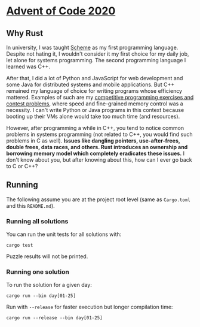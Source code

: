 # [Advent of Code 2020](https://adventofcode.com/2020)

## Why Rust

In university, I was taught [Scheme](https://plt-scheme.org/) as my first programming language. Despite not hating it, I wouldn't consider it my first choice for my daily job, let alone for systems programming. The second programming language I learned was C++.

After that, I did a lot of Python and JavaScript for web development and some Java for distributed systems and mobile applications. But C++ remained my language of choice for writing programs whose efficiency mattered. Examples of such are my [competitive programming exercises and contest problems](https://github.com/joao-conde/competitive-programming), where speed and fine-grained memory control was a necessity. I can't write Python or Java programs in this context because booting up their VMs alone would take too much time (and resources).

However, after programming a while in C++, you tend to notice common problems in systems programming (not related to C++, you would find such problems in C as well). **Issues like dangling pointers, use-after-frees, double frees, data races, and others. Rust introduces an ownership and borrowing memory model which completely eradicates these issues.** I don't know about you, but after knowing about this, how can I ever go back to C or C++?

## Running

The following assume you are at the project root level (same as `Cargo.toml` and this `README.md`).

### Running all solutions

You can run the unit tests for all solutions with:

```
cargo test
```

Puzzle results will not be printed.

### Running one solution

To run the solution for a given day:

```
cargo run --bin day[01-25]
```

Run with `--release` for faster execution but longer compilation time:

```
cargo run --release --bin day[01-25]
```
